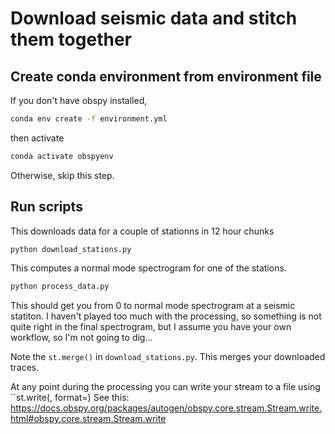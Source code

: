 # Download seismic data and stitch them together

## Create conda environment from environment file

If you don't have obspy installed,

```bash
conda env create -f environment.yml
```
then activate
```bash
conda activate obspyenv
```

Otherwise, skip this step.

## Run scripts

This downloads data for a couple of stationns in 12 hour chunks

```bash
python download_stations.py
```

This computes a normal mode spectrogram for one of the stations.

```bash
python process_data.py
```

This should get you from 0 to normal mode spectrogram at a seismic statiton. 
I haven't played too much with the processing, so something is not quite 
right in the final spectrogram, but I assume you have your own workflow, so I'm
not going to dig...

Note the `st.merge()` in `download_stations.py`. This merges your downloaded 
traces. 

At any point during the processing you can write your stream to a file using 
``st.write(<filename>, format=<yourfavoriteformat>)
See this: https://docs.obspy.org/packages/autogen/obspy.core.stream.Stream.write.html#obspy.core.stream.Stream.write
